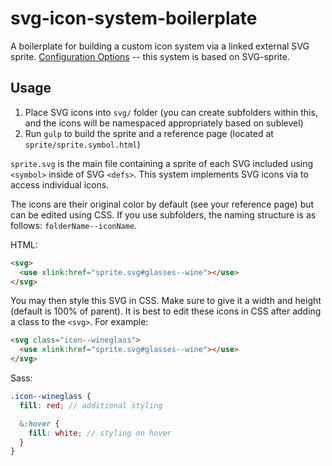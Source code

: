 # svg-icon-system-boilerplate

A boilerplate for building a custom icon system via a linked external SVG sprite. [Configuration Options](https://github.com/jkphl/svg-sprite) -- this system is based on SVG-sprite.

## Usage

1. Place SVG icons into `svg/` folder (you can create subfolders within this, and the icons will be namespaced appropriately based on sublevel)
2. Run `gulp` to build the sprite and a reference page (located at `sprite/sprite.symbol.html`)

`sprite.svg` is the main file containing a sprite of each SVG included using `<symbol>` inside of SVG `<defs>`. This system implements SVG icons via [<use>](https://developer.mozilla.org/en-US/docs/Web/SVG/Element/use) to access individual icons.

The icons are their original color by default (see your reference page) but can be edited using CSS. If you use subfolders, the naming structure is as follows: `folderName--iconName`.

HTML:
```html
<svg>
  <use xlink:href="sprite.svg#glasses--wine"></use>
</svg>
```

You may then style this SVG in CSS. Make sure to give it a width and height (default is 100% of parent). It is best to edit these icons in CSS after adding a class to the `<svg>`. For example:

```html
<svg class="icon--wineglass">
  <use xlink:href="sprite.svg#glasses--wine"></use>
</svg>
```

Sass:
```scss
.icon--wineglass {
  fill: red; // additional styling

  &:hover {
    fill: white; // styling on hover
  }
}
```
